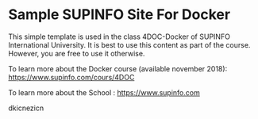 # Sample SUPINFO Site For Docker

This simple template is used in the class 4DOC-Docker of SUPINFO International University. 
It is best to use this content as part of the course. However, you are free to use it otherwise.

To learn more about the Docker course (available november 2018): https://www.supinfo.com/cours/4DOC

To learn more about the School : https://www.supinfo.com

dkicnezicn
